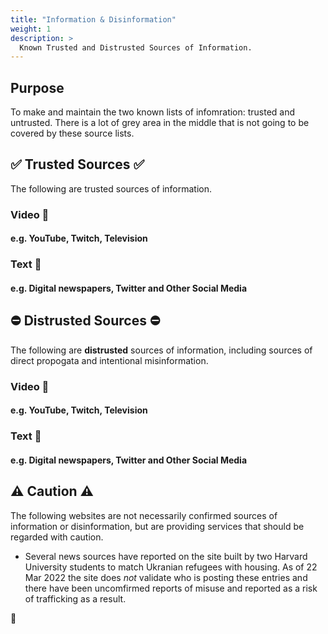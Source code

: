 ```yaml
---
title: "Information & Disinformation"
weight: 1
description: >
  Known Trusted and Distrusted Sources of Information.
---
```


## Purpose

To make and maintain the two known lists of infomration: trusted
and untrusted. There is a lot of grey area in the middle that is
not going to be covered by these source lists.

## ✅ Trusted Sources ✅

The following are trusted sources of information.

### Video 🎥
#### e.g. YouTube, Twitch, Television

### Text 📝
#### e.g. Digital newspapers, Twitter and Other Social Media

## ⛔️ Distrusted Sources ⛔️

The following are **distrusted** sources of information, including
sources of direct propogata and intentional misinformation.

### Video 🎥
#### e.g. YouTube, Twitch, Television

### Text 📝
#### e.g. Digital newspapers, Twitter and Other Social Media


## ⚠️  Caution ⚠️

The following websites are not necessarily confirmed sources of 
information or disinformation, but are providing services that
should be regarded with caution.

* Several news sources have reported on the site built by two
Harvard University students to match Ukranian refugees with
housing. As of 22 Mar 2022 the site does _not_ validate who is
posting these entries and there have been uncomfirmed reports of
misuse and reported as a risk of trafficking as a result.

🌻
